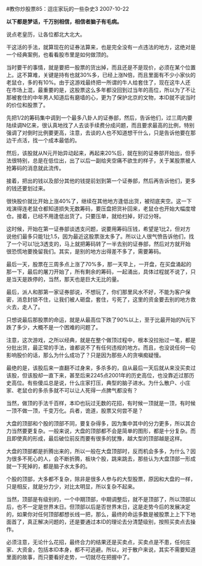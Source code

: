 #教你炒股票85：逗庄家玩的一些杂史3
2007-10-22

**以下都是梦话，千万别相信，相信者脑子有毛病。**
 
说点老皇历，让各位都北大北大。
 


干这活的手法，就算现在的证券法算来，也是完全没有一点违法的地方，这绝对是一个经典案例，也看看股市里是如何做顶的。


 


当时要干的事情，就是要把一股票的货出掉，而且还是不是现价，必须在某个位置上。这不算难，关键是持有也就30%多，已经上涨N倍，而且里面有不少小家伙的老鼠仓，多的有10%。由于这游戏最终把一所谓的牛人给套住了，现在这牛人还在市场上混，最重要的是，这股票这么多年都没回到过当年的高位，所以为了不让那被套住的中年男人知道后有磨墙的心，更为了保护北京的文物，本ID就不说当时的价位和股票了。


 


先把1/2的筹码集中调到一个最多八卦人的证券部，然后，告诉他们，过三周内要陆续调N亿来，很认真地找了人去谈手续费分成问题，而且要求最高的比例，特别强调了对倒时比例要更高，注意，去谈的人也不知道想干什么，只是告诉他要在那边干点活，找一个成本最低的。


 


然后，该股就从N元开始异动起来，再起来20%后，就在别的证券部开始出，但手法很特别，总是在低位出，出了以后一副给夹空痛不欲生的样子，关于某股票被人抢筹码的消息就此流传。


 


接着，把出的钱以及部分其他的钱提前划到第一个证券部，然后再告诉他们，更多的钱还要划过来。


 


很快股价就比开始上涨40%了，继续在其他地方逢低出货，被彻底夹空。这一下戏演得连老鼠仓都知道损失无数筹码，要压盘把货补回来，老鼠仓也开始大幅度增仓。接着，已经不用逢低出货了。只要压单，就给扫掉，好过分呀。


 


这时候，开始在第一证券部谈透支问题，说要用筹码压钱，希望是1比2，但对方说他们最多只能1比1.5，因为最近这股票涨太多了。所以让人很气愤告诉他们，找了一个可以1比3透支的，马上就把筹码转了一半去别的证券部，然后对方就开始很恐慌地要挽留我们。其实，是别的地方出得差不多了，需要筹码。


 


最后一天，股票在三周多点上涨了70%多，那一天早上，一开盘，在买盘涌起的那一下，最后的屠刀开始了，所有剩余的筹码，一起涌出，具体过程就不说了，只是当天是跌停的，当然，那天也是巨大无比的量。


 


最后，派人和那第一家证券部说，不想玩了，你们那里风水不好，不能为客户保密，消息封锁不住，让我们被人砸盘，套住，亏死了，这里的资金要去别的地方救火去，走人了。


 


只想说最后那股票的命运，就是从最高位下跌了90%以上，至于比最开始的N元下跌了多少，大概不是一个困难的问题了。


 


注意，这次游戏，之所以经典，就是在整个做顶过程中，根本没拉抬过一笔，都是分批出货，最正常的手法，谁都说不了有任何违规的地方。而且，也没说任何一句影响股价的话，那么为什么成功了？只是因为那些人的贪嗔痴疑慢。


 


最绝的是，该股后来一直翻不过身来，多杀多的，自从最后一天后就从来没买卖过该股，但该股却一直下来，甚至后来2245点2001年的历史高位，也没靠近过那历史高位。有些傻瓜总是说，什么庄家打压，典型的脑子进水。为什么散户、小庄家、老鼠仓的多杀多就不可以让人死得一点脾气都没有？


 


当然，做顶的手法千百样，本ID也玩过无数的花招，有时候一顶就是一顶，有时候一顶不做一顶，千变万化。兵者，诡道，股票又何尝不是？


 


大盘的顶部和个股的顶部不同，要复杂得多，因为集中其中的分力更多，所以其合力当然要更复杂。一般来说，大盘的顶部都不会是简单的图形，都是十分复杂。而且即使真的形成，最后破位前反而要有很多的犹豫，越大型的顶部越是这样。


 


大盘的顶部都是折腾出来的，所以一般在大盘顶部时，反而机会多多，为什么？因为很多不死心的人，会不断折腾，板块个股，跳来跳去，那些认为大盘顶部一形成就一下死掉的，都是脑子水太多的。


 


个股的顶部，大多都不复杂，除非是很多人参与的大型股票，原因和大盘的一样，只是相反，就是分力少，对比太明显，所以复杂不起来。


 


当然，顶部是有级别的，一个中期顶部，中期调整后，就不是顶部了，所以顶部以后，也不一定是世界末日。但顶部以后是否世界末日，这是走势今后的发展决定的，如果你对任何顶部都想长线一把，那么，最终的命运多数是被股票上上下下地面首了，真正解决问题的，还是要通过本ID的理论去分清楚级别，按照买卖点去操作。


 


必须注意，无论什么花招，最终合力的结果还是买卖点，买卖点是不患，任何庄家、大资金，包括本ID本身，都不可逃避。所以，对于散户来说，其实不需要知道里面的故事，而只要看好走势，一切就尽在把握中了。